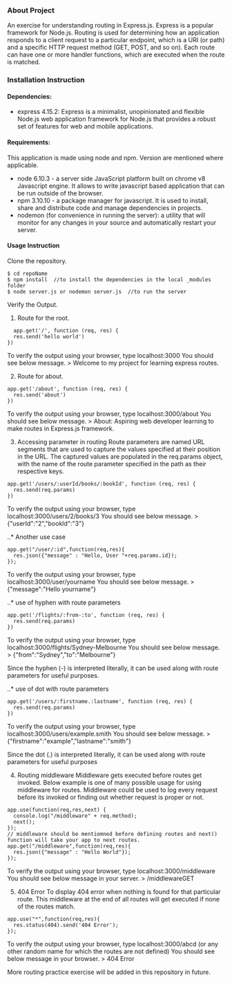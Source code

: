 ### About Project
  An exercise for understanding routing in Express.js. Express is a popular framework for Node.js. Routing is used for determining how an application responds to a client request to a particular endpoint, which is a URI (or path) and a specific HTTP request method (GET, POST, and so on). Each route can have one or more handler functions, which are executed when the route is matched.

### Installation Instruction
#### Dependencies:
  * express 4.15.2: Express is a minimalist, unopinionated and flexible Node.js web application framework for Node.js that provides a robust set of features for web and mobile applications.
#### Requirements:
  This application is made using node and npm. Version are mentioned where applicable.
  * node 6.10.3 - a server side JavaScript platform built on chrome v8 Javascript engine. It allows to write javascript based application that can be run outside of the browser.
  * npm 3.10.10 - a package manager for javascript. It is used to install, share and distribute code and manage dependencies in projects.
  * nodemon (for convenience in running the server): a utility that will monitor for any changes in your source and automatically restart your server.

#### Usage Instruction
  Clone the repository.
  ```
  $ cd repoName
  $ npm install  //to install the dependencies in the local _modules folder
  $ node server.js or nodemon server.js  //to run the server
  ```
  Verify the Output.

  1. Route for the root.
  ```
    app.get('/', function (req, res) {
    res.send('hello world')
  })
  ```
  To verify the output using your browser, type localhost:3000
  You should see below message.
    > Welcome to my project for learning express routes.

  2. Route for about.
  ```
  app.get('/about', function (req, res) {
    res.send('about')
  })
  ```  
  To verify the output using your browser, type localhost:3000/about
  You should see below message.
    > About: Aspiring web developer learning to make routes in Express.js framework.

  3. Accessing parameter in routing
  Route parameters are named URL segments that are used to capture the values specified at their position in the URL. The captured values are populated in the req.params object, with the name of the route parameter specified in the path as their respective keys.
  ```
  app.get('/users/:userId/books/:bookId', function (req, res) {
    res.send(req.params)
  })
  ```  
  To verify the output using your browser, type localhost:3000/users/2/books/3
  You should see below message.
    > {"userId":"2","bookId":"3"}

  ..* Another use case
  ```
  app.get("/user/:id",function(req,res){
    res.json({"message" : "Hello, User "+req.params.id});
  });
  ```
  To verify the output using your browser, type localhost:3000/user/yourname
  You should see below message.
    > {"message":"Hello yourname"}

  ..* use of hyphen with route parameters
  ```
  app.get('/flights/:from-:to', function (req, res) {
    res.send(req.params)
  })
  ```
  To verify the output using your browser, type localhost:3000/flights/Sydney-Melbourne
  You should see below message.
    > {"from":"Sydney","to":"Melbourne"}

  Since the hyphen (-) is interpreted literally, it can be used along with route parameters for useful purposes.

  ..* use of dot with route parameters
  ```
  app.get('/users/:firstname.:lastname', function (req, res) {
    res.send(req.params)
  })
  ```
  To verify the output using your browser, type localhost:3000/users/example.smith
  You should see below message.
    > {"firstname":"example","lastname":"smith"}

  Since the dot (.) is interpreted literally, it can be used along with route parameters for useful purposes

  4. Routing middleware
  Middleware gets executed before routes get invoked. Below example is one of many possible usage for using middleware for routes. Middleware could be used to log every request before its invoked or finding out whether request is proper or not.
  ```
  app.use(function(req,res,next) {
    console.log("/middleware" + req.method);
    next();
  });
  // middleware should be mentiomned before defining routes and next() function will take your app to next routes.
  app.get("/middleware",function(req,res){
    res.json({"message" : "Hello World"});
  });
  ```
  To verify the output using your browser, type localhost:3000/middleware
  You should see below message in your server.
    > /middlewareGET

  5. 404 Error
  To display 404 error when nothing is found for that particular route. This middleware at the end of all routes will get executed if none of the routes match.
  ```
  app.use("*",function(req,res){
    res.status(404).send('404 Error');
  });
  ```
  To verify the output using your browser, type localhost:3000/abcd (or any other random name for which the routes are not defined)
  You should see below message in your browser.
    > 404 Error

More routing practice exercise will be added in this repository in future.
